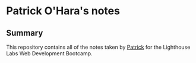 # Patrick O'Hara's notes

## Summary 
This repository contains all of the notes taken by [Patrick](https://github.com/patrick-204) for the Lighthouse Labs Web Development Bootcamp.